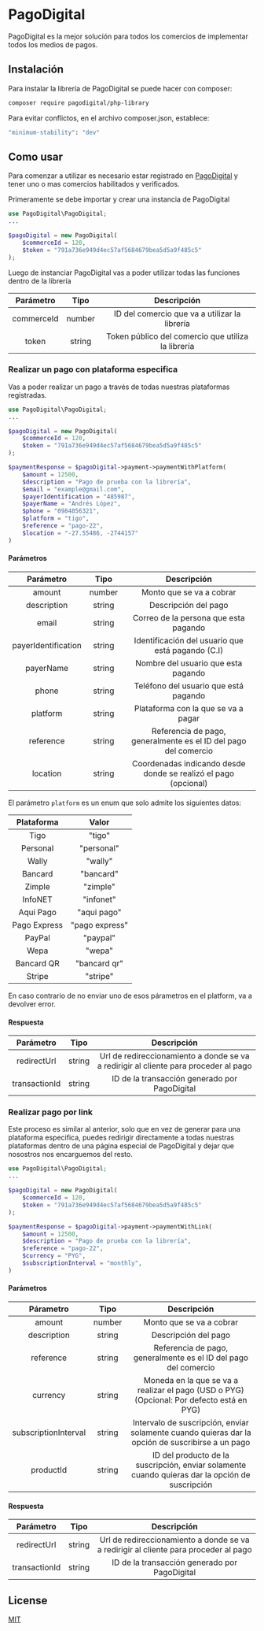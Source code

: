 # PagoDigital

PagoDigital es la mejor solución para todos los comercios de implementar todos los medios de pagos.

## Instalación

Para instalar la librería de PagoDigital se puede hacer con composer:

```bash
composer require pagodigital/php-library
```
Para evitar conflictos, en el archivo composer.json, establece: 

```bash
"minimum-stability": "dev"
```

## Como usar

Para comenzar a utilizar es necesario estar registrado en
[PagoDigital](https://www.pagodigital.com.py) y tener uno o mas comercios habilitados y verificados.

Primeramente se debe importar y crear una instancia de PagoDigital

```php
use PagoDigital\PagoDigital;
...

$pagoDigital = new PagoDigital(
    $commerceId = 120,
    $token = "791a736e949d4ec57af5684679bea5d5a9f485c5"
);
```

Luego de instanciar PagoDigital vas a poder utilizar todas las funciones dentro de la librería

| Parámetro  |  Tipo  |                    Descripción                     |
| :--------: | :----: | :------------------------------------------------: |
| commerceId | number |   ID del comercio que va a utilizar la librería    |
|   token    | string | Token público del comercio que utiliza la librería |

### Realizar un pago con plataforma especifica

Vas a poder realizar un pago a través de todas nuestras plataformas registradas.

```php
use PagoDigital\PagoDigital;
...

$pagoDigital = new PagoDigital(
    $commerceId = 120,
    $token = "791a736e949d4ec57af5684679bea5d5a9f485c5"
);

$paymentResponse = $pagoDigital->payment->paymentWithPlatform(
    $amount = 12500,
    $description = "Pago de prueba con la librería",
    $email = "example@gmail.com",
    $payerIdentification = "485987",
    $payerName = "Andrés López",
    $phone = "0984856321",
    $platform = "tigo",
    $reference = "pago-22",
    $location = "-27.55486, -2744157"
)

```

#### Parámetros

|      Parámetro      |  Tipo  |                           Descripción                           |
| :-----------------: | :----: | :-------------------------------------------------------------: |
|       amount        | number |                    Monto que se va a cobrar                     |
|     description     | string |                      Descripción del pago                       |
|        email        | string |              Correo de la persona que esta pagando              |
| payerIdentification | string |        Identificación del usuario que está pagando (C.I)        |
|      payerName      | string |               Nombre del usuario que esta pagando               |
|        phone        | string |              Teléfono del usuario que está pagando              |
|      platform       | string |               Plataforma con la que se va a pagar               |
|      reference      | string | Referencia de pago, generalmente es el ID del pago del comercio |
|      location       | string | Coordenadas indicando desde donde se realizó el pago (opcional) |

El parámetro `platform` es un enum que solo admite los siguientes datos:

|  Plataforma  |     Valor      |
| :----------: | :------------: |
|     Tigo     |     "tigo"     |
|   Personal   |   "personal"   |
|    Wally     |    "wally"     |
|   Bancard    |   "bancard"    |
|    Zimple    |    "zimple"    |
|   InfoNET    |   "infonet"    |
|  Aqui Pago   |  "aqui pago"   |
| Pago Express | "pago express" |
|    PayPal    |    "paypal"    |
|     Wepa     |     "wepa"     |
|  Bancard QR  |  "bancard qr"  |
|    Stripe    |    "stripe"    |

En caso contrario de no enviar uno de esos párametros en el platform, va a devolver error.

#### Respuesta

|   Parámetro   |  Tipo  |                                     Descripción                                      |
| :-----------: | :----: | :----------------------------------------------------------------------------------: |
|  redirectUrl  | string | Url de redireccionamiento a donde se va a redirigir al cliente para proceder al pago |
| transactionId | string |                    ID de la transacción generado por PagoDigital                     |

### Realizar pago por link

Este proceso es similar al anterior, solo que en vez de generar para una plataforma especifica,
puedes redirigir directamente a todas nuestras plataformas dentro de una página especial de
PagoDigital y dejar que nosostros nos encarguemos del resto.

```php
use PagoDigital\PagoDigital;
...

$pagoDigital = new PagoDigital(
    $commerceId = 120,
    $token = "791a736e949d4ec57af5684679bea5d5a9f485c5"
);

$paymentResponse = $pagoDigital->payment->paymentWithLink(
    $amount = 12500,
    $description = "Pago de prueba con la librería",
    $reference = "pago-22",
    $currency = "PYG",
    $subscriptionInterval = "monthly",
)
```

#### Parámetros

|      Párametro       |  Tipo  |                                           Descripción                                            |
| :------------------: | :----: | :----------------------------------------------------------------------------------------------: |
|       amount         | number |                                     Monto que se va a cobrar                                     |
|     description      | string |                                       Descripción del pago                                       |
|      reference       | string |                 Referencia de pago, generalmente es el ID del pago del comercio                  |
|      currency        | string |     Moneda en la que se va a realizar el pago (USD o PYG)(Opcional: Por defecto está en PYG)     |
| subscriptionInterval | string | Intervalo de suscripción, enviar solamente cuando quieras dar la opción de suscribirse a un pago |
|      productId       | string | ID del producto de la suscripción, enviar solamente cuando quieras dar la opción de suscripción  |

#### Respuesta

|   Parámetro   |  Tipo  |                                     Descripción                                      |
| :-----------: | :----: | :----------------------------------------------------------------------------------: |
|  redirectUrl  | string | Url de redireccionamiento a donde se va a redirigir al cliente para proceder al pago |
| transactionId | string |                    ID de la transacción generado por PagoDigital                     |

## License

[MIT](https://choosealicense.com/licenses/mit/)
